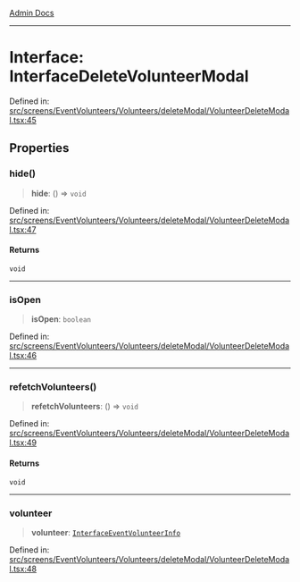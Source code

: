 [Admin Docs](/)

***

# Interface: InterfaceDeleteVolunteerModal

Defined in: [src/screens/EventVolunteers/Volunteers/deleteModal/VolunteerDeleteModal.tsx:45](https://github.com/PalisadoesFoundation/talawa-admin/blob/main/src/screens/EventVolunteers/Volunteers/deleteModal/VolunteerDeleteModal.tsx#L45)

## Properties

### hide()

> **hide**: () => `void`

Defined in: [src/screens/EventVolunteers/Volunteers/deleteModal/VolunteerDeleteModal.tsx:47](https://github.com/PalisadoesFoundation/talawa-admin/blob/main/src/screens/EventVolunteers/Volunteers/deleteModal/VolunteerDeleteModal.tsx#L47)

#### Returns

`void`

***

### isOpen

> **isOpen**: `boolean`

Defined in: [src/screens/EventVolunteers/Volunteers/deleteModal/VolunteerDeleteModal.tsx:46](https://github.com/PalisadoesFoundation/talawa-admin/blob/main/src/screens/EventVolunteers/Volunteers/deleteModal/VolunteerDeleteModal.tsx#L46)

***

### refetchVolunteers()

> **refetchVolunteers**: () => `void`

Defined in: [src/screens/EventVolunteers/Volunteers/deleteModal/VolunteerDeleteModal.tsx:49](https://github.com/PalisadoesFoundation/talawa-admin/blob/main/src/screens/EventVolunteers/Volunteers/deleteModal/VolunteerDeleteModal.tsx#L49)

#### Returns

`void`

***

### volunteer

> **volunteer**: [`InterfaceEventVolunteerInfo`](utils\interfaces\README\interfaces\InterfaceEventVolunteerInfo.md)

Defined in: [src/screens/EventVolunteers/Volunteers/deleteModal/VolunteerDeleteModal.tsx:48](https://github.com/PalisadoesFoundation/talawa-admin/blob/main/src/screens/EventVolunteers/Volunteers/deleteModal/VolunteerDeleteModal.tsx#L48)
